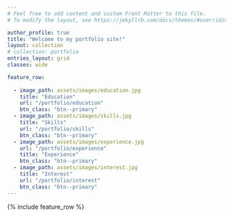 ```yaml
---
# Feel free to add content and custom Front Matter to this file.
# To modify the layout, see https://jekyllrb.com/docs/themes/#overriding-theme-defaults

author_profile: true
title: "Welcome to my portfolio site!"
layout: collection
# collection: portfolio
entries_layout: grid
classes: wide

feature_row:
 
  - image_path: assets/images/education.jpg
    title: "Education"
    url: "/portfolio/education"
    btn_class: "btn--primary"  
  - image_path: assets/images/skills.jpg
    title: "Skills"
    url: "/portfolio/skills"
    btn_class: "btn--primary"
  - image_path: assets/images/experience.jpg
    url: "/portfolio/experience"
    title: "Experience"
    btn_class: "btn--primary"
  - image_path: assets/images/interest.jpg
    title: "Interest"
    url: "/portfolio/interest"
    btn_class: "btn--primary"
---
```

{% include feature_row %}
